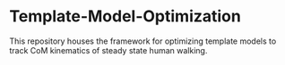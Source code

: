 # Template-Model-Optimization
This repository houses the framework for optimizing template models to track CoM kinematics of steady state human walking.
